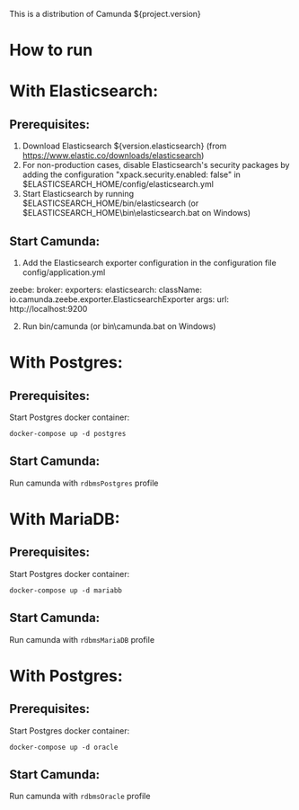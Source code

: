 This is a distribution of Camunda ${project.version}

How to run
==========

# With Elasticsearch:

## Prerequisites:

1. Download Elasticsearch ${version.elasticsearch} (from https://www.elastic.co/downloads/elasticsearch)
2. For non-production cases, disable Elasticsearch's security packages by adding the configuration "xpack.security.enabled: false" in $ELASTICSEARCH_HOME/config/elasticsearch.yml
3. Start Elasticsearch by running $ELASTICSEARCH_HOME/bin/elasticsearch (or $ELASTICSEARCH_HOME\bin\elasticsearch.bat on Windows)

## Start Camunda:

1. Add the Elasticsearch exporter configuration in the configuration file config/application.yml

zeebe:
broker:
exporters:
elasticsearch:
className: io.camunda.zeebe.exporter.ElasticsearchExporter
args:
url: http://localhost:9200

2. Run bin/camunda (or bin\camunda.bat on Windows)

# With Postgres:

## Prerequisites:

Start Postgres docker container:

```
docker-compose up -d postgres
```

## Start Camunda:

Run camunda with `rdbmsPostgres` profile

# With MariaDB:

## Prerequisites:

Start Postgres docker container:

```
docker-compose up -d mariabb
```

## Start Camunda:

Run camunda with `rdbmsMariaDB` profile

# With Postgres:

## Prerequisites:

Start Postgres docker container:

```
docker-compose up -d oracle
```

## Start Camunda:

Run camunda with `rdbmsOracle` profile

